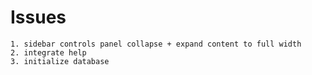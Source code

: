 # Issues

    1. sidebar controls panel collapse + expand content to full width
    2. integrate help
    3. initialize database